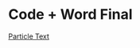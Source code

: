 # Code + Word Final

[Particle Text](https://wwsiyang.github.io/CODEWORD/SKO/Final_Assignment/Textparticle_151020_rain_1)

